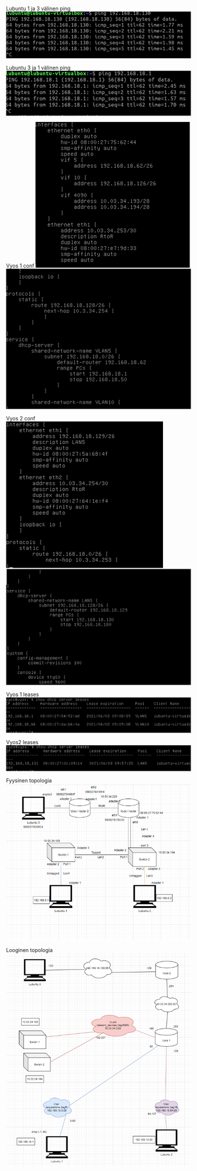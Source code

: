 Lubuntu 1 ja 3 välinen ping
![](E05/Lubuntu1-3.png)

Lubuntu 3 ja 1 välinen ping
![](E05/lubuntu3-1.png)

Vyos 1 conf
![](E05/vyos1conf.png)
![](E05/vyos1conf2.png)

Vyos 2 conf
![](E05/vyos2conf.png)
![](E05/vyos2conf2.png)

Vyos 1 leases
![](E05/vyos1lease.png)

Vyos2 leases
![](E05/vyos2leases.png)

Fyysinen topologia
![](E05/fyysinentopo.png)

Looginen topologia
![](E05/looginentopo.png)
